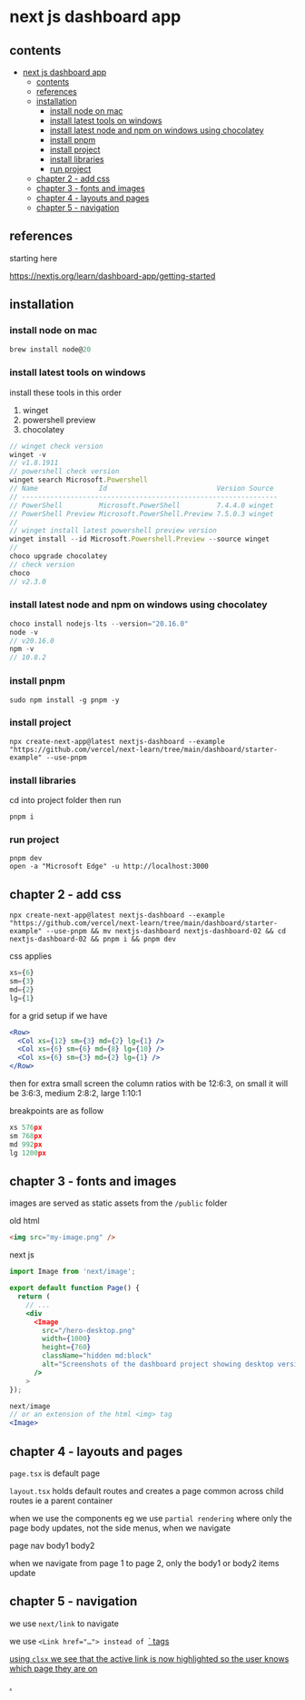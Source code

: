 # next js dashboard app

## contents

- [next js dashboard app](#next-js-dashboard-app)
  - [contents](#contents)
  - [references](#references)
  - [installation](#installation)
    - [install node on mac](#install-node-on-mac)
    - [install latest tools on windows](#install-latest-tools-on-windows)
    - [install latest node and npm on windows using chocolatey](#install-latest-node-and-npm-on-windows-using-chocolatey)
    - [install pnpm](#install-pnpm)
    - [install project](#install-project)
    - [install libraries](#install-libraries)
    - [run project](#run-project)
  - [chapter 2 - add css](#chapter-2---add-css)
  - [chapter 3 - fonts and images](#chapter-3---fonts-and-images)
  - [chapter 4 - layouts and pages](#chapter-4---layouts-and-pages)
  - [chapter 5 - navigation](#chapter-5---navigation)

## references

starting here

https://nextjs.org/learn/dashboard-app/getting-started

## installation

### install node on mac

```js
brew install node@20
```

### install latest tools on windows

install these tools in this order

1. winget
2. powershell preview
3. chocolatey

```js
// winget check version
winget -v
// v1.8.1911
// powershell check version
winget search Microsoft.Powershell
// Name               Id                           Version Source
// ---------------------------------------------------------------
// PowerShell         Microsoft.PowerShell         7.4.4.0 winget
// PowerShell Preview Microsoft.PowerShell.Preview 7.5.0.3 winget
// 
// winget install latest powershell preview version
winget install --id Microsoft.Powershell.Preview --source winget
// 
choco upgrade chocolatey
// check version
choco
// v2.3.0
```

### install latest node and npm on windows using chocolatey

```js
choco install nodejs-lts --version="20.16.0"
node -v
// v20.16.0
npm -v
// 10.8.2
```

### install pnpm

```jsnpm -v
sudo npm install -g pnpm -y
```

### install project

```
npx create-next-app@latest nextjs-dashboard --example "https://github.com/vercel/next-learn/tree/main/dashboard/starter-example" --use-pnpm
```

### install libraries

cd into project folder then run

```
pnpm i
```

### run project

```
pnpm dev
open -a "Microsoft Edge" -u http://localhost:3000
```

## chapter 2 - add css

```
npx create-next-app@latest nextjs-dashboard --example "https://github.com/vercel/next-learn/tree/main/dashboard/starter-example" --use-pnpm && mv nextjs-dashboard nextjs-dashboard-02 && cd nextjs-dashboard-02 && pnpm i && pnpm dev
```

css applies 

```jsx
xs={6} 
sm={3} 
md={2} 
lg={1} 
```

for a grid setup if we have

```jsx
<Row>
  <Col xs={12} sm={3} md={2} lg={1} />
  <Col xs={6} sm={6} md={8} lg={10} />
  <Col xs={6} sm={3} md={2} lg={1} />
</Row>
```

then for extra small screen the column ratios with be 12:6:3, on small it will be 3:6:3, medium 2:8:2, large 1:10:1

breakpoints are as follow

```jsx
xs 576px
sm 768px
md 992px
lg 1200px
```
 
## chapter 3 - fonts and images

images are served as static assets from the `/public` folder

old html

```html
<img src="my-image.png" />
```

next js

```jsx
import Image from 'next/image';

export default function Page() {
  return (
    // ...
    <div
      <Image
        src="/hero-desktop.png"
        width={1000}
        height={760}
        className="hidden md:block"
        alt="Screenshots of the dashboard project showing desktop version"
      />
    >
});

```

```jsx
next/image
// or an extension of the html <img> tag 
<Image> 
```


## chapter 4 - layouts and pages

`page.tsx` is default page

`layout.tsx` holds default routes and creates a page common across child routes ie a parent container


when we use the <Layout /> components eg </SideNav> we use `partial rendering` where only the page body updates, not the side menus, when we navigate

page
  nav
    body1
    body2

when we navigate from page 1 to page 2, only the body1 or body2 items update


## chapter 5 - navigation

we use `next/link` to navigate

we use `<Link href="…"> instead of `<a href=...>` tags

using `clsx` we see that the active link is now highlighted so the user knows which page they are on

.



